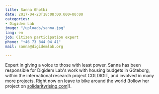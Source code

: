 ```yaml
---
title: Sanna Ghotbi
date: 2017-04-23T18:08:00.000+00:00
categories:
- Digidem Lab
image: "/uploads/sanna.jpg"
lang: en
job: Citizen participation expert
phone: "+46 73 844 04 41"
mail: sanna@digidemlab.org

---
```

Expert in giving a voice to those with least power. Sanna has been responsible for Digidem Lab's work with housing budgets in Göteborg, within the international research project COLDIGIT, and involved in many more projects. Right now on leave to bike around the world (follow her project on [solidarityrising.com](https://solidarityrising.com/)!).
